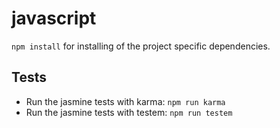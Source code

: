 # javascript

`npm install` for installing of the project specific dependencies.

## Tests
 - Run the jasmine tests with karma: `npm run karma`
 - Run the jasmine tests with testem: `npm run testem`